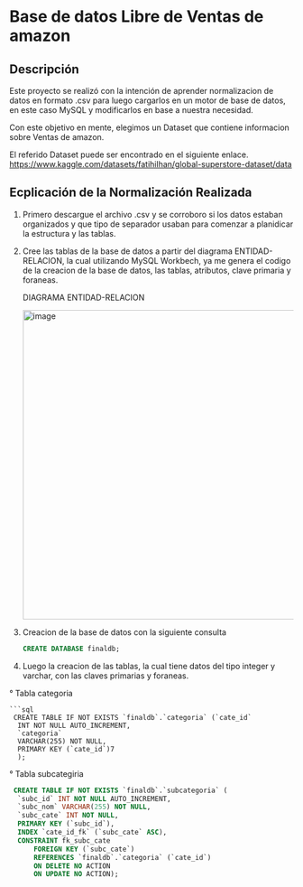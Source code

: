 # Base de datos Libre de Ventas de amazon

## Descripción
Este proyecto se realizó con la intención de aprender normalizacion de datos en formato .csv para luego cargarlos en un motor de base de datos, en este caso MySQL y modificarlos en base a nuestra necesidad.

Con este objetivo en mente, elegimos un Dataset que contiene informacion sobre Ventas de amazon.

El referido Dataset puede ser encontrado en el siguiente enlace.
https://www.kaggle.com/datasets/fatihilhan/global-superstore-dataset/data

## Ecplicación de la Normalización Realizada

1. Primero descargue el archivo .csv y se corroboro si los datos estaban organizados y que tipo de separador usaban para comenzar a planidicar la estructura y las tablas.
2. Cree las tablas de la base de datos a partir del diagrama ENTIDAD-RELACION, la cual utilizando MySQL Workbech, ya me genera el codigo de la creacion de la base de datos, las tablas, atributos, clave primaria y foraneas.

   DIAGRAMA ENTIDAD-RELACION

   <img width="788" height="548" alt="image" src="https://github.com/user-attachments/assets/505f6bf8-61a4-4917-907a-c56055a05238" />

3. Creacion de la base de datos con la siguiente consulta
   ```sql
   CREATE DATABASE finaldb;

4. Luego la creacion de las tablas, la cual tiene datos del tipo integer y varchar, con las claves primarias y foraneas.

° Tabla categoria

    ```sql
     CREATE TABLE IF NOT EXISTS `finaldb`.`categoria` (`cate_id`
      INT NOT NULL AUTO_INCREMENT,
      `categoria`
      VARCHAR(255) NOT NULL,
      PRIMARY KEY (`cate_id`)7
      );
        
° Tabla subcategiria

  ```sql
   CREATE TABLE IF NOT EXISTS `finaldb`.`subcategoria` (
    `subc_id` INT NOT NULL AUTO_INCREMENT,
    `subc_nom` VARCHAR(255) NOT NULL,
    `subc_cate` INT NOT NULL,
    PRIMARY KEY (`subc_id`),
    INDEX `cate_id_fk` (`subc_cate` ASC),
    CONSTRAINT fk_subc_cate 
        FOREIGN KEY (`subc_cate`) 
        REFERENCES `finaldb`.`categoria` (`cate_id`) 
        ON DELETE NO ACTION 
        ON UPDATE NO ACTION);



   

   




